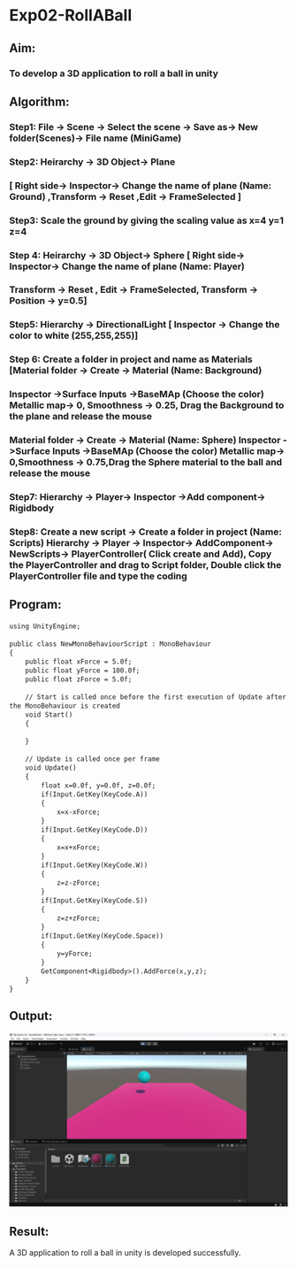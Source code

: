 # Exp02-RollABall

## Aim:
### To develop a 3D application to roll a ball in unity

## Algorithm:
### Step1: File -> Scene -> Select the scene -> Save as-> New folder(Scenes)-> File name (MiniGame)

### Step2: Heirarchy -> 3D Object-> Plane 
### [ Right side-> Inspector-> Change the name of plane (Name: Ground) ,Transform -> Reset ,Edit -> FrameSelected ]

### Step3: Scale the ground by giving the scaling value as x=4 y=1 z=4

### Step 4: Heirarchy -> 3D Object-> Sphere [ Right side-> Inspector-> Change the name of plane (Name: Player)
### Transform -> Reset , Edit -> FrameSelected, Transform -> Position -> y=0.5]

### Step5: Hierarchy -> DirectionalLight [ Inspector -> Change the color to white (255,255,255)]

### Step 6: Create a folder in project and name as Materials [Material folder -> Create -> Material (Name: Background)
### Inspector ->Surface Inputs ->BaseMAp (Choose the color) Metallic map-> 0, Smoothness -> 0.25, Drag the Background to the plane and release the mouse
### Material folder -> Create -> Material (Name: Sphere) Inspector ->Surface Inputs ->BaseMAp (Choose the color) Metallic map-> 0,Smoothness -> 0.75,Drag the Sphere material to the ball and release the mouse

 ### Step7: Hierarchy -> Player-> Inspector ->Add component-> Rigidbody

### Step8: Create a new script -> Create a folder in project (Name: Scripts) Hierarchy -> Player -> Inspector-> AddComponent-> NewScripts-> PlayerController( Click create and Add), Copy the PlayerController and drag to Script folder, Double click the PlayerController file and type the coding

## Program:
```
using UnityEngine;

public class NewMonoBehaviourScript : MonoBehaviour
{
    public float xForce = 5.0f;
    public float yForce = 100.0f;
    public float zForce = 5.0f;

    // Start is called once before the first execution of Update after the MonoBehaviour is created
    void Start()
    {
        
    }

    // Update is called once per frame
    void Update()
    {
        float x=0.0f, y=0.0f, z=0.0f;
        if(Input.GetKey(KeyCode.A))
        {
            x=x-xForce;
        }    
        if(Input.GetKey(KeyCode.D))
        {
            x=x+xForce;
        }
        if(Input.GetKey(KeyCode.W))
        {
            z=z-zForce;
        }
        if(Input.GetKey(KeyCode.S))
        {
            z=z+zForce;
        }
        if(Input.GetKey(KeyCode.Space))
        {
            y=yForce;
        }
        GetComponent<Rigidbody>().AddForce(x,y,z);
    }
}
```
## Output:
![alt text](<Screenshot 2025-09-01 103500.png>)
## Result:
A 3D application to roll a ball in unity is developed successfully.